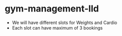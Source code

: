 # gym-management-lld

- We will have different slots for Weights and Cardio
- Each slot can have maximum of 3 bookings
